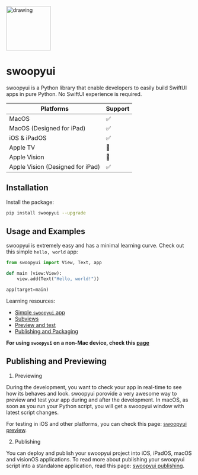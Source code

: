 <img src="https://github.com/SKbarbon/swoopyui/assets/86029286/625fe4b3-095d-4369-b04d-0319537a7dfc" alt="drawing" width="120"/>

# swoopyui
swoopyui is a Python library that enable developers to easily build SwiftUI apps in pure Python. No SwiftUI experience is required.

| Platforms   | Support     |
| ----------- | ----------- |
| MacOS       |     ✅      |
| MacOS (Designed for iPad)  |     ✅      |
| iOS & iPadOS|     ✅      |
| Apple TV     |     🚧      |
| Apple Vision  |     🚧      |
| Apple Vision (Designed for iPad)  |     ✅      |

## Installation
Install the package:

```zsh
pip install swoopyui --upgrade
```


## Usage and Examples
swoopyui is extremely easy and has a minimal learning curve. Check out this simple `hello, world` app:

```python
from swoopyui import View, Text, app

def main (view:View):
    view.add(Text("Hello, world!"))

app(target=main)
```

Learning resources:
- [Simple `swoopyui` app](https://github.com/SKbarbon/swoopyui/blob/main/docs/The%20roadmap/simple_app.md)
- [Subviews](https://github.com/SKbarbon/swoopyui/blob/main/docs/The%20roadmap/subviews.md)
- [Preview and test](https://github.com/SKbarbon/swoopyui/blob/main/docs/swoopyui_preview.md)
- [Publishing and Packaging](https://github.com/SKbarbon/swoopyui/blob/main/docs/publish_to_standalone_app.md)

**For using `swoopyui` on a non-Mac device, check this [page](https://github.com/SKbarbon/swoopyui/blob/main/docs/developing_on_nonmac.md)**

## Publishing and Previewing
1. Previewing

During the development, you want to check your app in real-time to see how its behaves and look. swoopyui porovide a very awesome way to preview and test your app during and after the development.
In macOS, as soon as you run your Python script, you will get a swoopyui window with latest script changes.

For testing in iOS and other platforms, you can check this page: [swoopyui preview](https://github.com/SKbarbon/swoopyui/blob/main/docs/swoopyui_preview.md).

2. Publishing

You can deploy and publish your swoopyui project into iOS, iPadOS, macOS and visionOS applications. To read more about publishing your swoopyui script into a standalone application, read this page: [swoopyui publishing](https://github.com/SKbarbon/swoopyui/blob/main/docs/publish_to_standalone_app.md).
